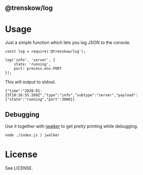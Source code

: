 @trenskow/log
----

# Usage

Just a simple function which lets you log JSON to the console.

    const log = require('@trenskow/log');

	log('info', 'server', {
		state: 'running',
		port: process.env.PORT
	});

This will output to stdout.

    {"time":"2020-01-23T10:16:55.289Z","type":"info","subtype":"server","payload":{"state":"running","port":3000}}

## Debugging

Use it together with [jwalker](https://npmjs.org/package/jwalker) to get pretty printing while debugging.

    node ./index.js | jwalker

# License

See LICENSE.
